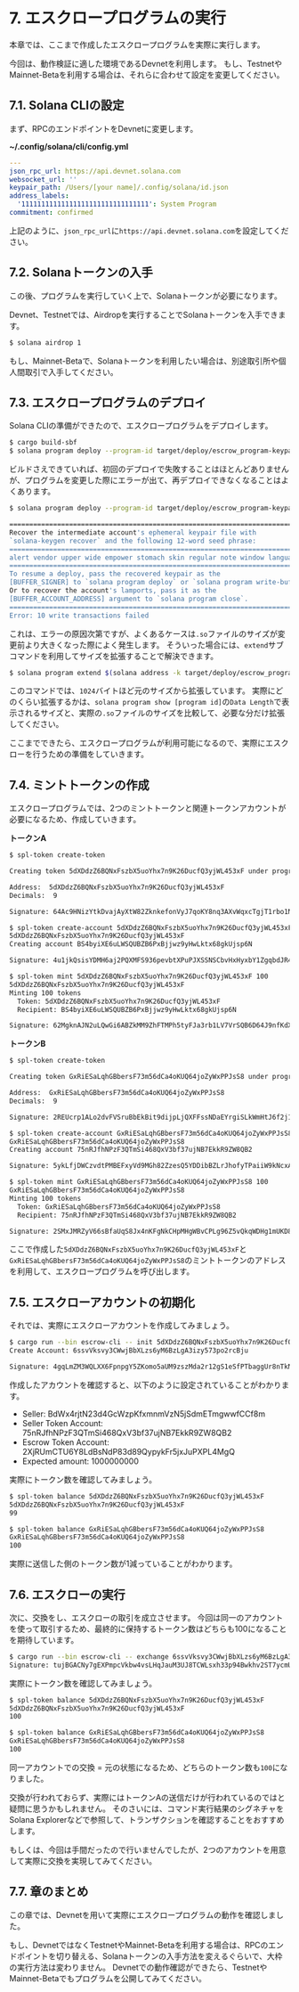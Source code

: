 # 7. エスクロープログラムの実行

本章では、ここまで作成したエスクロープログラムを実際に実行します。

今回は、動作検証に適した環境であるDevnetを利用します。
もし、TestnetやMainnet-Betaを利用する場合は、それらに合わせて設定を変更してください。

## 7.1. Solana CLIの設定

まず、RPCのエンドポイントをDevnetに変更します。

**~/.config/solana/cli/config.yml**

```yaml
---
json_rpc_url: https://api.devnet.solana.com
websocket_url: ''
keypair_path: /Users/[your name]/.config/solana/id.json
address_labels:
  '11111111111111111111111111111111': System Program
commitment: confirmed
```

上記のように、`json_rpc_url`に`https://api.devnet.solana.com`を設定してください。

## 7.2. Solanaトークンの入手

この後、プログラムを実行していく上で、Solanaトークンが必要になります。

Devnet、Testnetでは、Airdropを実行することでSolanaトークンを入手できます。

```bash
$ solana airdrop 1
```

もし、Mainnet-Betaで、Solanaトークンを利用したい場合は、別途取引所や個人間取引で入手してください。

## 7.3. エスクロープログラムのデプロイ

Solana CLIの準備ができたので、エスクロープログラムをデプロイします。

```bash
$ cargo build-sbf
$ solana program deploy --program-id target/deploy/escrow_program-keypair.json target/deploy/escrow_program.so
```

ビルドさえできていれば、初回のデプロイで失敗することはほとんどありませんが、プログラムを変更した際にエラーが出て、再デプロイできなくなることはよくあります。

```bash
$ solana program deploy --program-id target/deploy/escrow_program-keypair.json target/deploy/escrow_program.so

=================================================================================
Recover the intermediate account's ephemeral keypair file with
`solana-keygen recover` and the following 12-word seed phrase:
=================================================================================
alert vendor upper wide empower stomach skin regular note window language useless
=================================================================================
To resume a deploy, pass the recovered keypair as the
[BUFFER_SIGNER] to `solana program deploy` or `solana program write-buffer'.
Or to recover the account's lamports, pass it as the
[BUFFER_ACCOUNT_ADDRESS] argument to `solana program close`.
=================================================================================
Error: 10 write transactions failed
```

これは、エラーの原因次第ですが、よくあるケースは`.so`ファイルのサイズが変更前より大きくなった際によく発生します。
そういった場合には、`extend`サブコマンドを利用してサイズを拡張することで解決できます。

```bash
$ solana program extend $(solana address -k target/deploy/escrow_program-keypair.json) 1024
```

このコマンドでは、`1024`バイトほど元のサイズから拡張しています。
実際にどのくらい拡張するかは、`solana program show [program id]`の`Data Length`で表示されるサイズと、実際の`.so`ファイルのサイズを比較して、必要な分だけ拡張してください。

ここまでできたら、エスクロープログラムが利用可能になるので、実際にエスクローを行うための準備をしていきます。

## 7.4. ミントトークンの作成

エスクロープログラムでは、2つのミントトークンと関連トークンアカウントが必要になるため、作成していきます。

**トークンA**
```bash
$ spl-token create-token

Creating token 5dXDdzZ6BQNxFszbX5uoYhx7n9K26DucfQ3yjWL453xF under program TokenkegQfeZyiNwAJbNbGKPFXCWuBvf9Ss623VQ5DA

Address:  5dXDdzZ6BQNxFszbX5uoYhx7n9K26DucfQ3yjWL453xF
Decimals:  9

Signature: 64Ac9HNizYtkDvajAyXtW82ZknkefonVyJ7qoKY8nq3AXvWqxcTgjT1rbo1NVWkk9PtVqcNSacaHkzkxUG3oGYgb

$ spl-token create-account 5dXDdzZ6BQNxFszbX5uoYhx7n9K26DucfQ3yjWL453xF
5dXDdzZ6BQNxFszbX5uoYhx7n9K26DucfQ3yjWL453xF
Creating account BS4byiXE6uLWSQUBZB6PxBjjwz9yHwLktx68gkUjsp6N

Signature: 4u1jkQsisYDMH6aj2PQXMFS936pevbtXPuPJXSSNSCbvHxHyxbY1ZgqbdJR4pz7rCchmDLbHt79CPxdU5QS2oBNz

$ spl-token mint 5dXDdzZ6BQNxFszbX5uoYhx7n9K26DucfQ3yjWL453xF 100                       
5dXDdzZ6BQNxFszbX5uoYhx7n9K26DucfQ3yjWL453xF
Minting 100 tokens
  Token: 5dXDdzZ6BQNxFszbX5uoYhx7n9K26DucfQ3yjWL453xF
  Recipient: BS4byiXE6uLWSQUBZB6PxBjjwz9yHwLktx68gkUjsp6N

Signature: 62MgknAJN2uLQwGi6ABZkMM9ZhFTMPh5tyFJa3rb1LV7VrSQB6D64J9nfKdXWo34RMGGYxw7Ny5822o62fCS1b4U
```

**トークンB**
```bash
$ spl-token create-token                                                                

Creating token GxRiESaLqhGBbersF73m56dCa4oKUQ64joZyWxPPJsS8 under program TokenkegQfeZyiNwAJbNbGKPFXCWuBvf9Ss623VQ5DA

Address:  GxRiESaLqhGBbersF73m56dCa4oKUQ64joZyWxPPJsS8
Decimals:  9

Signature: 2REUcrp1ALo2dvFVSruBbEkBit9dijpLjQXFFssNDaEYrgiSLkWmHtJ6f2j18VyuVBSjqh9VwM6ETSzribGoKSBj

$ spl-token create-account GxRiESaLqhGBbersF73m56dCa4oKUQ64joZyWxPPJsS8
GxRiESaLqhGBbersF73m56dCa4oKUQ64joZyWxPPJsS8
Creating account 75nRJfhNPzF3QTmSi468QxV3bf37ujNB7EkkR9ZW8QB2

Signature: 5ykLfjDWCzvdtPMBEFxyVd9MGh82ZzesQ5YDDibBZLrJhofyTPaiiW9kNcxAgQ4xZy3ono8YYGG8HkUuxKVPvRss

$ spl-token mint GxRiESaLqhGBbersF73m56dCa4oKUQ64joZyWxPPJsS8 100
GxRiESaLqhGBbersF73m56dCa4oKUQ64joZyWxPPJsS8
Minting 100 tokens
  Token: GxRiESaLqhGBbersF73m56dCa4oKUQ64joZyWxPPJsS8
  Recipient: 75nRJfhNPzF3QTmSi468QxV3bf37ujNB7EkkR9ZW8QB2

Signature: 2SMxJMRZyV66sBfaUqS8Jx4nKFgNkCHpMHgWBvCPLg96Z5vQkqWDHg1mUKD8pZ8rPFV8TcAgAid2dMwjeaKfMLbn
```

ここで作成した`5dXDdzZ6BQNxFszbX5uoYhx7n9K26DucfQ3yjWL453xF`と`GxRiESaLqhGBbersF73m56dCa4oKUQ64joZyWxPPJsS8`のミントトークンのアドレスを利用して、エスクロープログラムを呼び出します。

## 7.5. エスクローアカウントの初期化

それでは、実際にエスクローアカウントを作成してみましょう。

```bash
$ cargo run --bin escrow-cli -- init 5dXDdzZ6BQNxFszbX5uoYhx7n9K26DucfQ3yjWL453xF 1000000000 GxRiESaLqhGBbersF73m56dCa4oKUQ64joZyWxPPJsS8 1000000000
Create Account: 6ssvVksvy3CWwjBbXLzs6yM6BzLgA3izy573po2rcBju

Signature: 4gqLmZM3WQLXX6FpnpgY5ZKomo5aUM9zszMda2r12gS1eSfPTbaggUr8nTkNpXvpoUuDEJrcCtGiF64Mk8iFGkT3
```

作成したアカウントを確認すると、以下のように設定されていることがわかります。

- Seller: BdWx4rjtN23d4GcWzpKfxmnmVzN5jSdmETmgwwfCCf8m
- Seller Token Account: 75nRJfhNPzF3QTmSi468QxV3bf37ujNB7EkkR9ZW8QB2
- Escrow Token Account: 2XjRUmCTU6Y8LdBsNdP83d89QypykFr5jxJuPXPL4MgQ
- Expected amount: 1000000000

実際にトークン数を確認してみましょう。

```bash
$ spl-token balance 5dXDdzZ6BQNxFszbX5uoYhx7n9K26DucfQ3yjWL453xF
5dXDdzZ6BQNxFszbX5uoYhx7n9K26DucfQ3yjWL453xF
99

$ spl-token balance GxRiESaLqhGBbersF73m56dCa4oKUQ64joZyWxPPJsS8           
GxRiESaLqhGBbersF73m56dCa4oKUQ64joZyWxPPJsS8
100
```

実際に送信した側のトークン数が1減っていることがわかります。

## 7.6. エスクローの実行

次に、交換をし、エスクローの取引を成立させます。
今回は同一のアカウントを使って取引するため、最終的に保持するトークン数はどちらも100になることを期待しています。

```bash
$ cargo run --bin escrow-cli -- exchange 6ssvVksvy3CWwjBbXLzs6yM6BzLgA3izy573po2rcBju                         
Signature: tujBGACNy7gEXPmpcVkbw4vsLHqJauM3UJ8TCWLsxh33p94Bwkhv2ST7ycmUkKXEAg9GTXioKXRahq2HBCDuX3T
```

実際にトークン数を確認してみましょう。

```bash
$ spl-token balance 5dXDdzZ6BQNxFszbX5uoYhx7n9K26DucfQ3yjWL453xF
5dXDdzZ6BQNxFszbX5uoYhx7n9K26DucfQ3yjWL453xF
100

$ spl-token balance GxRiESaLqhGBbersF73m56dCa4oKUQ64joZyWxPPJsS8           
GxRiESaLqhGBbersF73m56dCa4oKUQ64joZyWxPPJsS8
100
```

同一アカウントでの交換 = 元の状態になるため、どちらのトークン数も`100`になりました。

交換が行われておらず、実際にはトークンAの送信だけが行われているのではと疑問に思うかもしれません。
そのさいには、コマンド実行結果のシグネチャをSolana Explorerなどで参照して、トランザクションを確認することをおすすめします。

もしくは、今回は手間だったので行いませんでしたが、2つのアカウントを用意して実際に交換を実現してみてください。

## 7.7. 章のまとめ

この章では、Devnetを用いて実際にエスクロープログラムの動作を確認しました。

もし、DevnetではなくTestnetやMainnet-Betaを利用する場合は、RPCのエンドポイントを切り替える、Solanaトークンの入手方法を変えるぐらいで、大枠の実行方法は変わりません。
Devnetでの動作確認ができたら、TestnetやMainnet-Betaでもプログラムを公開してみてください。
